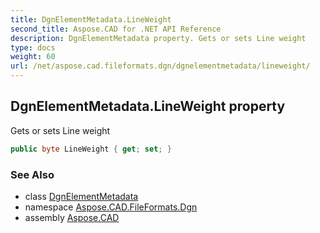 ```yaml
---
title: DgnElementMetadata.LineWeight
second_title: Aspose.CAD for .NET API Reference
description: DgnElementMetadata property. Gets or sets Line weight
type: docs
weight: 60
url: /net/aspose.cad.fileformats.dgn/dgnelementmetadata/lineweight/
---
```

## DgnElementMetadata.LineWeight property

Gets or sets Line weight

```csharp
public byte LineWeight { get; set; }
```

### See Also

* class [DgnElementMetadata](../)
* namespace [Aspose.CAD.FileFormats.Dgn](../../dgnelementmetadata/)
* assembly [Aspose.CAD](../../../)


